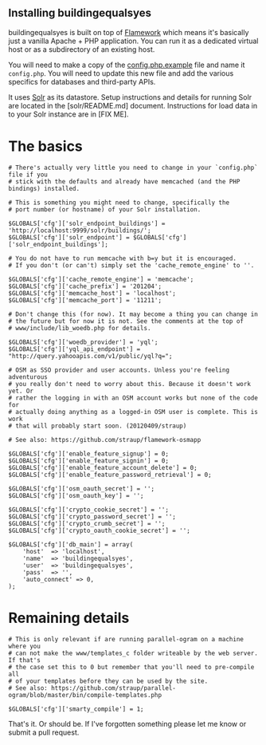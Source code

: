 Installing buildingequalsyes
--

buildingequalsyes is built on top of [Flamework](https://github.com/exflickr/flamework) which means it's basically just a vanilla Apache + PHP application. You can run it as a dedicated virtual host or as a subdirectory of an existing host. 

You will need to make a copy of the [config.php.example](https://github.com/straup/buildingequalsyes/blob/master/www/include/config.php.example) file and name it `config.php`. You will need to update this new file and add the various specifics for databases and third-party APIs.

It uses [Solr]() as its datastore. Setup instructions and details for running Solr are located in the [solr/README.md] document. Instructions for load data in to your Solr instance are in [FIX ME].

The basics
===

	# There's actually very little you need to change in your `config.php` file if you
	# stick with the defaults and already have memcached (and the PHP bindings) installed.
	
	# This is something you might need to change, specifically the
	# port number (or hostname) of your Solr installation.

	$GLOBALS['cfg']['solr_endpoint_buildings'] = 'http://localhost:9999/solr/buildings/';
	$GLOBALS['cfg']['solr_endpoint'] = $GLOBALS['cfg']['solr_endpoint_buildings'];

	# You do not have to run memcache with b=y but it is encouraged.
	# If you don't (or can't) simply set the 'cache_remote_engine' to ''.

	$GLOBALS['cfg']['cache_remote_engine'] = 'memcache';
	$GLOBALS['cfg']['cache_prefix'] = '201204';
	$GLOBALS['cfg']['memcache_host'] = 'localhost';
	$GLOBALS['cfg']['memcache_port'] = '11211';

	# Don't change this (for now). It may become a thing you can change in
	# the future but for now it is not. See the comments at the top of
	# www/include/lib_woedb.php for details.

	$GLOBALS['cfg']['woedb_provider'] = 'yql';
	$GLOBALS['cfg']['yql_api_endpoint'] = "http://query.yahooapis.com/v1/public/yql?q=";

	# OSM as SSO provider and user accounts. Unless you're feeling adventurous
	# you really don't need to worry about this. Because it doesn't work yet. Or
	# rather the logging in with an OSM account works but none of the code for
	# actually doing anything as a logged-in OSM user is complete. This is work
	# that will probably start soon. (20120409/straup)

	# See also: https://github.com/straup/flamework-osmapp

	$GLOBALS['cfg']['enable_feature_signup'] = 0;
	$GLOBALS['cfg']['enable_feature_signin'] = 0;
	$GLOBALS['cfg']['enable_feature_account_delete'] = 0;
	$GLOBALS['cfg']['enable_feature_password_retrieval'] = 0;

	$GLOBALS['cfg']['osm_oauth_secret'] = '';
	$GLOBALS['cfg']['osm_oauth_key'] = '';

	$GLOBALS['cfg']['crypto_cookie_secret'] = '';
	$GLOBALS['cfg']['crypto_password_secret'] = '';
	$GLOBALS['cfg']['crypto_crumb_secret'] = '';
	$GLOBALS['cfg']['crypto_oauth_cookie_secret'] = '';

	$GLOBALS['cfg']['db_main'] = array(
	 	'host'	=> 'localhost',
	 	'name'	=> 'buildingequalsyes',
	 	'user'	=> 'buildingequalsyes',
	 	'pass'	=> '',
	 	'auto_connect' => 0,
	);

Remaining details
===

	# This is only relevant if are running parallel-ogram on a machine where you
	# can not make the www/templates_c folder writeable by the web server. If that's
	# the case set this to 0 but remember that you'll need to pre-compile all
	# of your templates before they can be used by the site.
	# See also: https://github.com/straup/parallel-ogram/blob/master/bin/compile-templates.php

	$GLOBALS['cfg']['smarty_compile'] = 1;

That's it. Or should be. If I've forgotten something please let me know or
submit a pull request.


